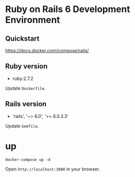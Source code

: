 # Ruby on Rails 6 Development Environment

## Quickstart

https://docs.docker.com/compose/rails/

## Ruby version

- ruby:2.7.2

Update `Dockerfile`.

## Rails version

- 'rails', '~> 6.0', '>= 6.0.3.3'

Update `Gemfile`.

# up

```
docker-compose up -d
```

Open `http://localhost:3000` in your browser.

